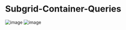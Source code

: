 # Subgrid-Container-Queries

![image](https://github.com/kunal7216/Subgrid-Container-Queries/assets/112888767/e6a25da7-b6d9-4780-bff5-3f1af9124aec)
![image](https://github.com/kunal7216/Subgrid-Container-Queries/assets/112888767/0e28a18b-30b2-46b6-82cc-a3f792e6ff36)
